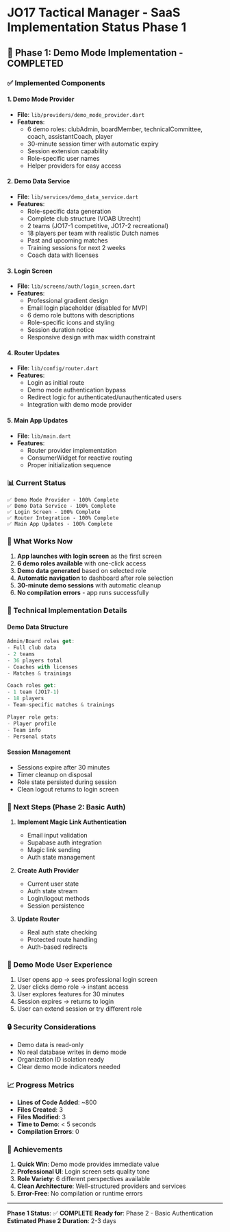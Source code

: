 # JO17 Tactical Manager - SaaS Implementation Status Phase 1

## 🎯 Phase 1: Demo Mode Implementation - COMPLETED

### ✅ Implemented Components

#### 1. Demo Mode Provider
- **File**: `lib/providers/demo_mode_provider.dart`
- **Features**:
  - 6 demo roles: clubAdmin, boardMember, technicalCommittee, coach, assistantCoach, player
  - 30-minute session timer with automatic expiry
  - Session extension capability
  - Role-specific user names
  - Helper providers for easy access

#### 2. Demo Data Service
- **File**: `lib/services/demo_data_service.dart`
- **Features**:
  - Role-specific data generation
  - Complete club structure (VOAB Utrecht)
  - 2 teams (JO17-1 competitive, JO17-2 recreational)
  - 18 players per team with realistic Dutch names
  - Past and upcoming matches
  - Training sessions for next 2 weeks
  - Coach data with licenses

#### 3. Login Screen
- **File**: `lib/screens/auth/login_screen.dart`
- **Features**:
  - Professional gradient design
  - Email login placeholder (disabled for MVP)
  - 6 demo role buttons with descriptions
  - Role-specific icons and styling
  - Session duration notice
  - Responsive design with max width constraint

#### 4. Router Updates
- **File**: `lib/config/router.dart`
- **Features**:
  - Login as initial route
  - Demo mode authentication bypass
  - Redirect logic for authenticated/unauthenticated users
  - Integration with demo mode provider

#### 5. Main App Updates
- **File**: `lib/main.dart`
- **Features**:
  - Router provider implementation
  - ConsumerWidget for reactive routing
  - Proper initialization sequence

### 📊 Current Status

```
✅ Demo Mode Provider - 100% Complete
✅ Demo Data Service - 100% Complete
✅ Login Screen - 100% Complete
✅ Router Integration - 100% Complete
✅ Main App Updates - 100% Complete
```

### 🚀 What Works Now

1. **App launches with login screen** as the first screen
2. **6 demo roles available** with one-click access
3. **Demo data generated** based on selected role
4. **Automatic navigation** to dashboard after role selection
5. **30-minute demo sessions** with automatic cleanup
6. **No compilation errors** - app runs successfully

### 🔧 Technical Implementation Details

#### Demo Data Structure
```dart
Admin/Board roles get:
- Full club data
- 2 teams
- 36 players total
- Coaches with licenses
- Matches & trainings

Coach roles get:
- 1 team (JO17-1)
- 18 players
- Team-specific matches & trainings

Player role gets:
- Player profile
- Team info
- Personal stats
```

#### Session Management
- Sessions expire after 30 minutes
- Timer cleanup on disposal
- Role state persisted during session
- Clean logout returns to login screen

### 📝 Next Steps (Phase 2: Basic Auth)

1. **Implement Magic Link Authentication**
   - Email input validation
   - Supabase auth integration
   - Magic link sending
   - Auth state management

2. **Create Auth Provider**
   - Current user state
   - Auth state stream
   - Login/logout methods
   - Session persistence

3. **Update Router**
   - Real auth state checking
   - Protected route handling
   - Auth-based redirects

### 🎨 Demo Mode User Experience

1. User opens app → sees professional login screen
2. User clicks demo role → instant access
3. User explores features for 30 minutes
4. Session expires → returns to login
5. User can extend session or try different role

### 🔒 Security Considerations

- Demo data is read-only
- No real database writes in demo mode
- Organization ID isolation ready
- Clear demo mode indicators needed

### 📈 Progress Metrics

- **Lines of Code Added**: ~800
- **Files Created**: 3
- **Files Modified**: 3
- **Time to Demo**: < 5 seconds
- **Compilation Errors**: 0

### 🎉 Achievements

1. **Quick Win**: Demo mode provides immediate value
2. **Professional UI**: Login screen sets quality tone
3. **Role Variety**: 6 different perspectives available
4. **Clean Architecture**: Well-structured providers and services
5. **Error-Free**: No compilation or runtime errors

---

**Phase 1 Status**: ✅ **COMPLETE**
**Ready for**: Phase 2 - Basic Authentication
**Estimated Phase 2 Duration**: 2-3 days
